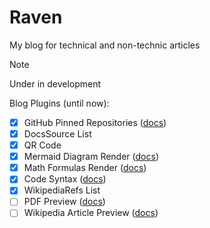 # Raven

My blog for technical and non-technic articles

> [!note]
> Under in development

Blog Plugins (until now):

* [X] GitHub Pinned Repositories ([docs](https://github.com/kremilly/MyApis/wiki/github))
* [X] DocsSource List
* [X] QR Code
* [X] Mermaid Diagram Render ([docs](https://mermaid.js.org/))
* [X] Math Formulas Render ([docs](https://www.mathjax.org/))
* [X] Code Syntax ([docs](https://prismjs.com/index.html))
* [X] WikipediaRefs List
* [ ] PDF Preview ([docs](https://github.com/kremilly/MyApis/wiki/pdfthumb))
* [ ] Wikipedia Article Preview ([docs](https://github.com/kremilly/MyApis/wiki/wikipedia))
